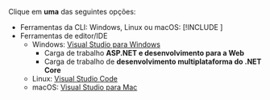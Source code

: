 Clique em **uma** das seguintes opções:

* Ferramentas da CLI: Windows, Linux ou macOS: [!INCLUDE [](~/includes/net-core-sdk-download-link.md)]
* Ferramentas de editor/IDE
  * Windows: [Visual Studio para Windows](https://www.microsoft.com/net/download/windows)
    * Carga de trabalho **ASP.NET e desenvolvimento para a Web**
    * Carga de trabalho de **desenvolvimento multiplataforma do .NET Core**
  * Linux: [Visual Studio Code](https://www.microsoft.com/net/download/linux)
  * macOS: [Visual Studio para Mac](https://www.microsoft.com/net/download/macos)

